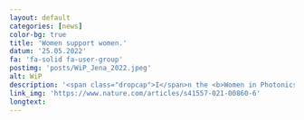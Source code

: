 ```yaml
---
layout: default
categories: [news]
color-bg: true
title: 'Women support women.'
datum: '25.05.2022'
fa: 'fa-solid fa-user-group'
postimg: 'posts/WiP_Jena_2022.jpeg'
alt: WiP
description: '<span class="dropcap">I</span>n the <b>Women in Photonics</b> Workshop at the Leibniz Institute of Photonic Technology in Jena (Germany), about <b>80</b> participants out of <b>14</b> countries had the opportunity to inform themselves about career opportunities in the photonics sector and to exchange ideas in more than <b>40</b> presentations. Thankfully, I also had the opportunity to present my research results concerning the operando-spectroscopic investigation of photocatalytic multi-electron processes. Overall, it was very inspiring and a great pleasure to meet such brilliant minds and scientists and to share my research with them.'
link_img: 'https://www.nature.com/articles/s41557-021-00860-6'
longtext: 
---
```

